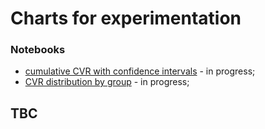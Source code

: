 # Charts for experimentation  
  
### Notebooks
* [cumulative CVR with confidence intervals](https://github.com/dzianissokalau/experimentation_charts/blob/main/notebooks/cumulative_cvr.ipynb) - in progress;  
* [CVR distribution by group](https://github.com/dzianissokalau/experimentation_charts/blob/main/notebooks/cvr_distributions.ipynb) - in progress;  
  
## TBC
